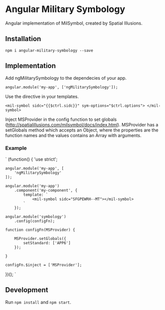 # Angular Military Symbology
Angular implementation of MilSymbol, created by Spatial Illusions.

## Installation
`npm i angular-military-symbology --save`

## Implementation
Add ngMilitarySymbology to the dependecies of your app.

`angular.module('my-app', ['ngMilitarySymbology']);`

Use the directive in your templates.

`<mil-symbol sidc="{{$ctrl.sidc}}" sym-options="$ctrl.options">
</mil-symbol>`

Inject MSProvider in the config function to set globals (http://spatialillusions.com/milsymbol/docs/index.html). MSProvider has a setGlobals method which accepts an Object, where the properties are the function names and the values contains an Array with arguments.

### Example
`
(function() {
    'use strict';

    angular.module('my-app', [
        'ngMilitarySymbology'
    ]);

    angular.module('my-app')
        .component('my-component', {
            template: `
                <mil-symbol sidc="SFGPEWRH--MT"></mil-symbol>
            `
        });

    angular.module('symbology')
        .config(configFn);

    function configFn(MSProvider) {

        MSProvider.setGlobals({
            setStandard: ['APP6']
        });

    }

    configFn.$inject = ['MSProvider'];

})();
`

## Development
Run `npm install` and `npm start`.